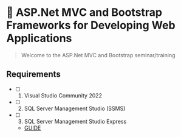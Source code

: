 # :notebook: ASP.Net MVC and Bootstrap Frameworks for Developing Web Applications
> Welcome to the ASP.Net MVC and Bootstrap seminar/training

## Requirements
-[ ] 1. Visual Studio Community 2022
-[ ] 2. SQL Server Management Studio (SSMS)
-[ ] 3. SQL Server Management Studio Express
  - [GUIDE](https://www.sqlshack.com/how-to-install-sql-server-express-edition/)
